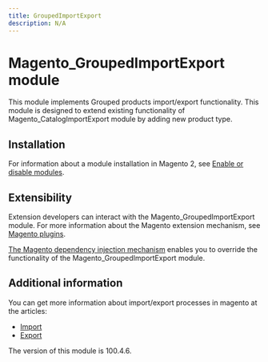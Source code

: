 ```yaml
---
title: GroupedImportExport
description: N/A
---
```


# Magento_GroupedImportExport module

This module implements Grouped products import/export functionality.
This module is designed to extend existing functionality of Magento_CatalogImportExport module by adding new product type.

## Installation

For information about a module installation in Magento 2, see [Enable or disable modules](https://experienceleague.adobe.com/docs/commerce-operations/installation-guide/tutorials/manage-modules.html).

## Extensibility

Extension developers can interact with the Magento_GroupedImportExport module. For more information about the Magento extension mechanism, see [Magento plugins](https://developer.adobe.com/commerce/php/development/components/plugins/).

[The Magento dependency injection mechanism](https://developer.adobe.com/commerce/php/development/components/dependency-injection/) enables you to override the functionality of the Magento_GroupedImportExport module.

## Additional information

You can get more information about import/export processes in magento at the articles:

- [Import](https://experienceleague.adobe.com/docs/commerce-admin/systems/data-transfer/import/data-import.html)
- [Export](https://experienceleague.adobe.com/docs/commerce-admin/systems/data-transfer/data-export.html)

<InlineAlert slots="text" />
The version of this module is 100.4.6.
